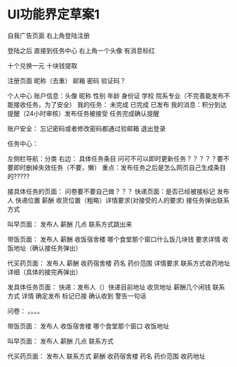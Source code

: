# UI功能界定草案1
自我广告页面 右上角登陆注册

登陆之后 直接到任务中心 右上角一个头像 有消息标红

十个兑换一元 十块钱提取 

注册页面
昵称（去重） 邮箱  密码  验证码？

个人中心
账户信息：头像 昵称 性别 年龄 身份证 学校 院系专业（不完善能发布不能接收任务，为了安全） 
我的任务： 未完成 已完成 已发布
我的消息：积分到达提醒（24小时审核）发布任务被接受  任务完成确认提醒

账户安全：  忘记密码或者修改密码都通过验邮箱
退出登录

任务中心：

左侧栏导航：分类
右边： 具体任务条目
问可不可以即时更新任务？？？？？要不要即时删掉失效任务（不要，懒）
重点：发布任务之后是怎么网页自己生成条目的?????



接具体任务的页面：
问卷要不要自己做？？？
快递页面：是否已经被接标记 发布人 快递位置 薪酬  收货位置（粗略）详情要求(对接受的人的要求)  接任务弹出联系方式

叫早页面：
发布人 薪酬 几点 联系方式跳出来

带饭页面：
发布人 薪酬 收饭宿舍楼 哪个食堂那个窗口什么饭几块钱 要求详情 收饭地址（确认接任务弹出）

代买药页面：
发布人 薪酬 收药宿舍楼 药名 药价范围  详情要求  联系方式收药地址详细（具体的接完再弹出）


发具体任务页面：
快递：发布人（）快递目前地址 收货地址 薪酬几个闲钱  联系方式 详情 确定发布 标记已接 确认收到 警告一句话

问卷：
。。。。

带饭页面：
发布人  收饭宿舍楼 哪个食堂那个窗口 收饭地址


叫早页面：
发布人 薪酬 几点 联系方式 

代买药页面：
发布人 联系方式 薪酬 收药宿舍楼 药名 药价范围 收药地址
